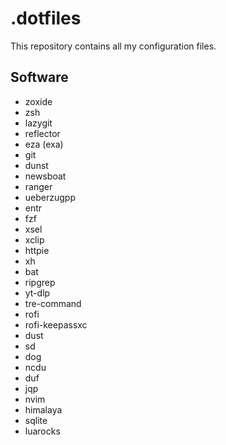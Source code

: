 # .dotfiles
This repository contains all my configuration files.

## Software

* zoxide
* zsh
* lazygit
* reflector
* eza (exa)
* git
* dunst
* newsboat
* ranger
* ueberzugpp
* entr
* fzf
* xsel
* xclip
* httpie
* xh
* bat
* ripgrep
* yt-dlp
* tre-command
* rofi
* rofi-keepassxc
* dust
* sd
* dog
* ncdu
* duf
* jqp
* nvim
* himalaya
* sqlite
* luarocks
